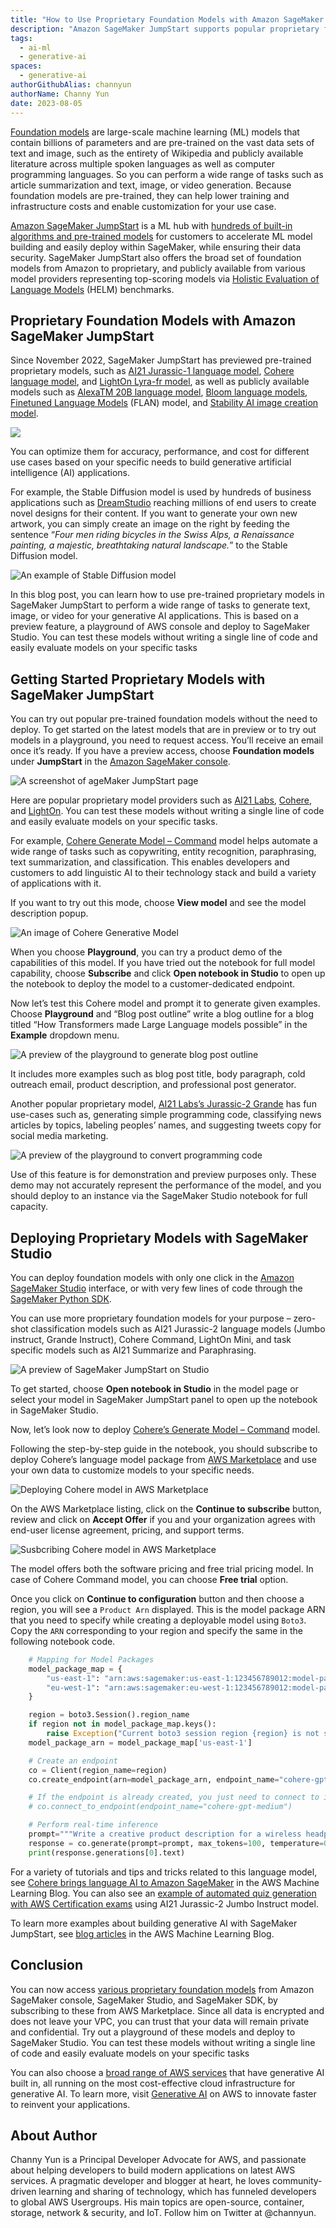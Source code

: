 ```yaml
---
title: "How to Use Proprietary Foundation Models with Amazon SageMaker JumpStart for Building Generative AI Applications"
description: "Amazon SageMaker JumpStart supports popular proprietary foundation models, such as AI21 Labs, Cohere, and LightOn. In this blog post, learn how to use a preview feature, a playground of AWS console and deploy to SageMaker Studio. You can test these models without writing a single line of code and easily evaluate models on your specific tasks."
tags:
  - ai-ml
  - generative-ai
spaces: 
  - generative-ai
authorGithubAlias: channyun
authorName: Channy Yun
date: 2023-08-05
---
```


[Foundation models](https://en.wikipedia.org/wiki/Foundation_models) are large-scale machine learning (ML) models that contain billions of parameters and are pre-trained on the vast data sets of text and image, such as the entirety of Wikipedia and publicly available literature across multiple spoken languages as well as computer programming languages. So you can perform a wide range of tasks such as article summarization and text, image, or video generation. Because foundation models are pre-trained, they can help lower training and infrastructure costs and enable customization for your use case.

[Amazon SageMaker JumpStart](https://aws.amazon.com/sagemaker/jumpstart/) is a ML hub with [hundreds of built-in algorithms and pre-trained models](https://aws.amazon.com/sagemaker/jumpstart/getting-started/) for customers to accelerate ML model building and easily deploy within SageMaker, while ensuring their data security. SageMaker JumpStart also offers the broad set of foundation models from Amazon to proprietary, and publicly available from various model providers representing top-scoring models via [Holistic Evaluation of Language Models](https://crfm.stanford.edu/helm/latest/) (HELM) benchmarks.

## Proprietary Foundation Models with Amazon SageMaker JumpStart
Since November 2022, SageMaker JumpStart has previewed pre-trained proprietary models, such as [AI21 Jurassic-1 language model](https://aws.amazon.com/blogs/machine-learning/ai21-jurassic-1-foundation-model-is-now-available-on-amazon-sagemaker/), [Cohere language model](https://aws.amazon.com/blogs/machine-learning/cohere-brings-language-ai-to-amazon-sagemaker/), and [LightOn Lyra-fr model](https://aws.amazon.com/blogs/machine-learning/lighton-lyra-fr-model-is-now-available-on-amazon-sagemaker/), as well as publicly available models such as [AlexaTM 20B language model](https://aws.amazon.com/blogs/machine-learning/alexatm-20b-is-now-available-in-amazon-sagemaker-jumpstart/), [Bloom language models](https://aws.amazon.com/blogs/machine-learning/run-text-generation-with-gpt-and-bloom-models-on-amazon-sagemaker-jumpstart/), [Finetuned Language Models](https://aws.amazon.com/blogs/machine-learning/zero-shot-prompting-for-the-flan-t5-foundation-model-in-amazon-sagemaker-jumpstart/) (FLAN) model, and [Stability AI image creation model](https://aws.amazon.com/blogs/machine-learning/stability-ai-builds-foundation-models-on-amazon-sagemaker/).

![](https://d2908q01vomqb2.cloudfront.net/da4b9237bacccdf19c0760cab7aec4a8359010b0/2023/03/16/2023-generative-ai-sagemaker-1.jpg)

You can optimize them for accuracy, performance, and cost for different use cases based on your specific needs to build generative artificial intelligence (AI) applications.

For example, the Stable Diffusion model is used by hundreds of business applications such as [DreamStudio](https://beta.dreamstudio.ai/) reaching millions of end users to create novel designs for their content. If you want to generate your own new artwork, you can simply create an image on the right by feeding the sentence “_Four men riding bicycles in the Swiss Alps, a Renaissance painting, a majestic, breathtaking natural landscape._” to the Stable Diffusion model.

![An example of Stable Diffusion model](https://d2908q01vomqb2.cloudfront.net/f1f836cb4ea6efb2a0b1b99f41ad8b103eff4b59/2022/11/30/ML-12633-image001.png)

In this blog post, you can learn how to use pre-trained proprietary models in SageMaker JumpStart to perform a wide range of tasks to generate text, image, or video for your generative AI applications. This is based on a preview feature, a playground of AWS console and deploy to SageMaker Studio. You can test these models without writing a single line of code and easily evaluate models on your specific tasks

## Getting Started Proprietary Models with SageMaker JumpStart
You can try out popular pre-trained foundation models without the need to deploy. To get started on the latest models that are in preview or to try out models in a playground, you need to request access. You’ll receive an email once it’s ready. If you have a preview access, choose **Foundation models** under **JumpStart** in the [Amazon SageMaker console](https://console.aws.amazon.com/sagemaker/home?#/foundation-models).

![A screenshot of ageMaker JumpStart page](https://d2908q01vomqb2.cloudfront.net/da4b9237bacccdf19c0760cab7aec4a8359010b0/2023/06/04/2023-jumpstart-proprietary.jpg)

Here are popular proprietary model providers such as [AI21 Labs](https://www.ai21.com/), [Cohere](https://cohere.com/), and [LightOn](https://www.lighton.ai/). You can test these models without writing a single line of code and easily evaluate models on your specific tasks.

For example, [Cohere Generate Model – Command](https://aws.amazon.com/marketplace/pp/prodview-n44fbeuycwldi) model helps automate a wide range of tasks such as copywriting, entity recognition, paraphrasing, text summarization, and classification. This enables developers and customers to add linguistic AI to their technology stack and build a variety of applications with it.

If you want to try out this mode, choose **View model** and see the model description popup.

![An image of Cohere Generative Model](https://d2908q01vomqb2.cloudfront.net/da4b9237bacccdf19c0760cab7aec4a8359010b0/2023/06/06/2023-jumpstart-cohere-command-model.jpg)

When you choose **Playground**, you can try a product demo of the capabilities of this model. If you have tried out the notebook for full model capability, choose **Subscribe** and click **Open notebook in Studio** to open up the notebook to deploy the model to a customer-dedicated endpoint.

Now let’s test this Cohere model and prompt it to generate given examples. Choose **Playground** and “Blog post outline” write a blog outline for a blog titled “How Transformers made Large Language models possible” in the **Example** dropdown menu.

![A preview of the playground to generate blog post outline](https://d2908q01vomqb2.cloudfront.net/da4b9237bacccdf19c0760cab7aec4a8359010b0/2023/06/06/2023-jumpstart-cohere-command-model-playglound.jpg)

It includes more examples such as blog post title, body paragraph, cold outreach email, product description, and professional post generator.

Another popular proprietary model, [AI21 Labs’s Jurassic-2 Grande](https://aws.amazon.com/marketplace/pp/prodview-5ytkctg7ux5om) has fun use-cases such as, generating simple programming code, classifying news articles by topics, labeling peoples’ names, and suggesting tweets copy for social media marketing.

![A preview of the playground to convert programming code](https://d2908q01vomqb2.cloudfront.net/da4b9237bacccdf19c0760cab7aec4a8359010b0/2023/06/04/2023-jumpstart-ai21-2.jpg)

Use of this feature is for demonstration and preview purposes only. These demo may not accurately represent the performance of the model, and you should deploy to an instance via the SageMaker Studio notebook for full capacity.

## Deploying Proprietary Models with SageMaker Studio
You can deploy foundation models with only one click in the [Amazon SageMaker Studio](https://aws.amazon.com/sagemaker/studio/) interface, or with very few lines of code through the [SageMaker Python SDK](https://sagemaker.readthedocs.io/en/stable/).

You can use more proprietary foundation models for your purpose – zero-shot classification models such as AI21 Jurassic-2 language models (Jumbo instruct, Grande Instruct), Cohere Command, LightOn Mini, and task specific models such as AI21 Summarize and Paraphrasing.

![A preview of SageMaker JumpStart on Studio](https://d2908q01vomqb2.cloudfront.net/da4b9237bacccdf19c0760cab7aec4a8359010b0/2023/06/06/sagemaker-jumpstart-propritary-models.jpg)

To get started, choose **Open notebook in Studio** in the model page or select your model in SageMaker JumpStart panel to open up the notebook in SageMaker Studio.

Now, let’s look now to deploy [Cohere’s Generate Model – Command](https://aws.amazon.com/marketplace/pp/prodview-n44fbeuycwldi) model.

Following the step-by-step guide in the notebook, you should subscribe to deploy Cohere’s language model package from [AWS Marketplace](https://aws.amazon.com/marketplace/pp/prodview-n44fbeuycwldi) and use your own data to customize models to your specific needs.

![Deploying Cohere model in AWS Marketplace](https://d2908q01vomqb2.cloudfront.net/da4b9237bacccdf19c0760cab7aec4a8359010b0/2023/06/06/2023-jumpstart-cohere-command-studio.jpg)

On the AWS Marketplace listing, click on the **Continue to subscribe** button, review and click on **Accept Offer** if you and your organization agrees with end-user license agreement, pricing, and support terms.

![Susbcribing Cohere model in AWS Marketplace](https://d2908q01vomqb2.cloudfront.net/da4b9237bacccdf19c0760cab7aec4a8359010b0/2023/06/06/2023-jumpstart-cohere-command-model-marketplace.jpg)

The model offers both the software pricing and free trial pricing model. In case of Cohere Command model, you can choose **Free trial** option.

Once you click on **Continue to configuration** button and then choose a region, you will see a `Product Arn` displayed. This is the model package ARN that you need to specify while creating a deployable model using `Boto3`. Copy the `ARN` corresponding to your region and specify the same in the following notebook code.

```python
    # Mapping for Model Packages
    model_package_map = {
        "us-east-1": "arn:aws:sagemaker:us-east-1:123456789012:model-package/cohere-gpt-medium-v1-5-15e34931a06235b7bac32dca396a970a",
        "eu-west-1": "arn:aws:sagemaker:eu-west-1:123456789012:model-package/cohere-gpt-medium-v1-5-15e34931a06235b7bac32dca396a970a",
    }

    region = boto3.Session().region_name
    if region not in model_package_map.keys():
        raise Exception("Current boto3 session region {region} is not supported.")
    model_package_arn = model_package_map['us-east-1']

    # Create an endpoint
    co = Client(region_name=region)
    co.create_endpoint(arn=model_package_arn, endpoint_name="cohere-gpt-medium", instance_type="ml.g5.xlarge", n_instances=1)

    # If the endpoint is already created, you just need to connect to it
    # co.connect_to_endpoint(endpoint_name="cohere-gpt-medium")

    # Perform real-time inference
    prompt="""Write a creative product description for a wireless headphone product named the CO-1T, with the keywords "bluetooth", "wireless", "fast charging" for a software developer who works in noisy offices, and describe benefits of this product."""
    response = co.generate(prompt=prompt, max_tokens=100, temperature=0.9)
    print(response.generations[0].text)
```

For a variety of tutorials and tips and tricks related to this language model, see [Cohere brings language AI to Amazon SageMaker](https://aws.amazon.com/ko/blogs/machine-learning/cohere-brings-language-ai-to-amazon-sagemaker/) in the AWS Machine Learning Blog. You can also see an [example of automated quiz generation with AWS Certification exams](https://aws.amazon.com/blogs/machine-learning/accelerate-your-learning-towards-aws-certification-exams-with-automated-quiz-generation-using-amazon-sagemaker-foundations-models/) using AI21 Jurassic-2 Jumbo Instruct model.

To learn more examples about building generative AI with SageMaker JumpStart, see [blog articles](https://aws.amazon.com/blogs/machine-learning/category/artificial-intelligence/generative-ai/) in the AWS Machine Learning Blog.

## Conclusion
You can now access [various proprietary foundation models](https://aws.amazon.com/sagemaker/jumpstart/getting-started/?sagemaker-jumpstart-cards.sort-by=item.additionalFields.priority&sagemaker-jumpstart-cards.sort-order=asc&awsf.sagemaker-jumpstart-filter-product-type=*all&awsf.sagemaker-jumpstart-filter-text=*all&awsf.sagemaker-jumpstart-filter-vision=*all&awsf.sagemaker-jumpstart-filter-tabular=*all&awsf.sagemaker-jumpstart-filter-audio-tasks=*all&awsf.sagemaker-jumpstart-filter-multimodal=*all&awsf.sagemaker-jumpstart-filter-RL=*all) from Amazon SageMaker console, SageMaker Studio, and SageMaker SDK, by subscribing to these from AWS Marketplace. Since all data is encrypted and does not leave your VPC, you can trust that your data will remain private and confidential. Try out a playground of these models and deploy to SageMaker Studio. You can test these models without writing a single line of code and easily evaluate models on your specific tasks

You can also choose a [broad range of AWS services](https://aws.amazon.com/blogs/machine-learning/announcing-new-tools-for-building-with-generative-ai-on-aws/) that have generative AI built in, all running on the most cost-effective cloud infrastructure for generative AI. To learn more, visit [Generative AI](https://aws.amazon.com/generative-ai/) on AWS to innovate faster to reinvent your applications.

## About Author
Channy Yun is a Principal Developer Advocate for AWS, and passionate about helping developers to build modern applications on latest AWS services. A pragmatic developer and blogger at heart, he loves community-driven learning and sharing of technology, which has funneled developers to global AWS Usergroups. His main topics are open-source, container, storage, network & security, and IoT. Follow him on Twitter at @channyun.
